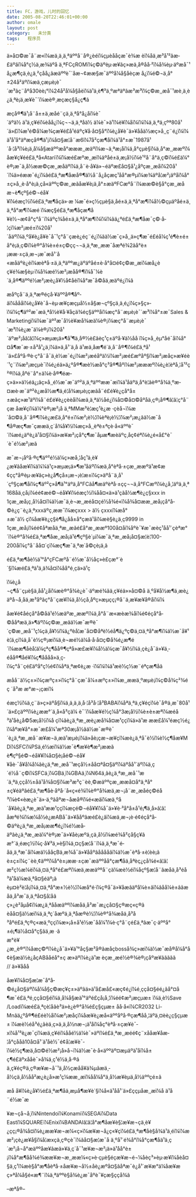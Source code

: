```yaml
---
title: FC，游戏，儿时的回忆
date: 2005-08-20T22:46:01+00:00
author: omale
layout: post
category:   未分类
tags:   程序员
---
```

ä»å¤©æ¯å¨æ«ï¼æä¸ä¸ä¸ªäººå¨å®¿èéï¼çµèååçæ¯è¾æ èï¼åä¸æ³å¹²âæ­£äºâï¼å°ç½ä¸æ¾äºå ä¸ªFCçROMï¼ç©äºèµ·æ¥ãç»æä¸å®åå·²ï¼å¾èµ·äºæå¯¹å¿æ¶çä¸è¿ä¸²çåå¿ãæäººè¯´åæ¬¢ææ§æ¯äººå¼å§åèçæ å¿ï¼é©¬ä¸å°±24å²äºï¼æä¸çæµè¡è¯´æ³ãç¨åºå30èè¡°ï¼24å²å¼å§åèï¼ä¹ä¸è¶³ä¸ºæªäºãæ³æ³ï¼ç©æ¸¸æå¯¹æè¸ä¸è¿ä¸ªè¡ä¸æ¥è¯´ï¼æè®¸æçæç§å¿ç¶ã

æçå®¶ä¹¡å¨å±±ä¸æåé¨çä¸ä¸ªå°å¿åï¼è¯´äºä½ ä¹ä¸ç¥éï¼èåå¿ï¼ç¬¬ä¸ä¸ªå­ä½ ä¼è¯»ä¹ï¼è¥ï¼åï¼ï¼ï¼ä¸ä¸ªä¸çºª80å¹´ä»£ï¼æ¹é©å¼æ¾çæ¥é£å¹éäºç¥å·å¤§å°ï¼è¿å¥è¯ä»¥ååä½æç»å¸¸ç¨é¿ï¼ï¼ä¹å¹å°äºæçå®¶ä¹¡ï¼å¤§æ¦å¨æ6ï¼7å²çæ¶åï¼ä¹å°±æ¯1987å¹´å·¦å³ï¼è¡ä¸å¼å§æäººæå°æææ¸¸æäºï¼æ¬ä¸ªæ¡å­ï¼ä¸å°çµè§ï¼ä¸å°æ¸¸ææºï¼åæ¥ç¥éé£ä¸ªå«Atariï¼ï¼æé£æºæ¸¸æï¼äºåé±ä¸æ¡å½ï¼è¹²å¨å°ä¸ç©ï¼é£ä¼°è®¡æ¯ä¸­å½ææ©çæ¸¸æåäºï¼ä¸å¨è·å¥ä»¬éäºæ­£å¤§å¹¿åºçæ¸¸æåï¼20å¹´ï¼ä»éææ¯é¿ï¼ãé£ä¸ªæ¶åæå®¶ä½å¨å¿åçæç¹åå°æ®µï¼æ¾äºå­¦æ²¡äºåï¼å°±ç»å¸¸è·å°è¡ä¸çå«äººç©æ¸¸æãåæ¥è¡ä¸å°±æäºFCæºå¨ï¼ææ©è§å°çæ¸¸æåæ¬è¶çº§é©¬éå¥¥ï¼é­æç½ï¼é£ä¸ªæ¶åçä»·æ ¼æ¯é»ç½çµè§ä¸åé±ä¸ä¸ªå°æ¶ï¼å½©çµäºåé±ä¸ä¸ªå°æ¶ï¼æé ï¼æç§é£ä¸ªæ¶åçæ¶å¥è½¬æ¢å°ç°å¨ï¼äºç¾åé±ä¸ä¸ªå°æ¶ï¼ï¼ï¼ãä¿ºé£ä¸ªæ¶åæ¯ç©·å­¦çï¼æ²¡æé±ï¼20å¹´åäºï¼ä¸ºå¥è¿å¥è¯å¯¹ç°å¨çæè¿éç¨é¿ï¼ãä½æ¯ç»å¸¸ä»ç¶æ¯é£éå¼ç¹é¶è±é±å°è¡ä¸ç©ï¼è®°å¾è±é±ç©çç¬¬ä¸ä¸ªæ¸¸ææ¯åæªé¾2ãå°è±¡ææ·±çä¸æ¬¡æ¯æå¹´å«æåäºè¿èï¼æèªå·±ä¸ä¸ªäººæ¿äºäºåé±è·å°å¤é¢ç©æ¸¸æï¼æå¿èç¥é¾æ§èµ·ï¼å¾æé½æ²¡æåå®¶ï¼å¯¼è´ä¸å®¶äººé½æ²¡æè¿å¥½å¢åèï¼å°æ¯å­©å­ä¸æäºé¿ï¼ã

æåºçå¨ä¸ä¸ªæ®éçå·¥äººå®¶åº­ãï¼åååï¼è¿å¥è¯å¬èµ·æ¥çæçµå½±å§æ¬çº§çä¸ä¸é¿ï¼ç»§ç»­ï¼ï¼ç¶äº²æ¯æä¸ªå½è¥å·¥åçä¾éç§äººåï¼æç°å¨æµè¡è¯´æ³ï¼å°±æ¯Sales & Marketingï¼ï¼æ¯äº²æ¯å½è¥æå¾æä¼è®¡ï¼æç°å¨æµè¡è¯´æ³ï¼è¿æ¯ä¼è®¡ï¼20å¹´äºæ²¡åâ¦â¦ï¼ç»æµæ¡ä»¶å¹¶ä¸å®½è£ãèç¹ç±äºå·¥ä½åå ï¼ç»å¸¸èµ°åé¯åï¼å°¤å¶æ¯æ·±å³å¹¿ä¸ï¼ä»ä¸å¹´ä¸­å ä¹æä¸åæ¶é´ä¸å¨å®¶ï¼é£ä¸ªå¹´ä»£åºå·®è·ç°å¨å¯ä¸è½æ¯é¿ï¼æ²¡æéåºä½ï¼æ²¡æé£æºåº§ï¼æ²¡æåç»æ¥éè´¹ç¨ï¼æ²¡æçµè¯ï¼é¿éä»ä¿ºå®¶æè½æå°ç³å®¶åºï¼æ²¡æææºï¼è¿è¦èªå¸¦å¹²ç²®ï¼ä¸åºé¨å°±ä¼è·å®¶éæ­ç»ä»»ä½éä¿¡ãç»å¸¸é½æ¯æ¯äº²ä¸ä¸ªäººææ¯æï¼ä¹åäºä¸å°è¦ãè®°å¾ä¸ºæ­¤æè·æ¯äº²è¿æå½æ¶ä¸é¦å¾æµè¡çæ­ãå¨é£é¥è¿çå°å±±æãç»æ¹äºï¼å¨é£é¥è¿çèèåï¼æä¸ä¸ªä½åé¿ï¼å¤©å¤©åºåä¸ç®¡å®¶â¦â¦ç°å¨çæ åæ¥çï¼ä¼°è®¡æ²¡å ä¸ªMMæ³è¦æç¹è¿æ ·çèå¬ï¼æ´å¤©ä¸å¨å®¶ï¼è¿æ£ä¸å°é±ï¼æ²¡è½¦ï¼èªè¡è½¦ï¼æ²¡æ¿ãä½æ¯å¶å®æç¶æ¯çææä¸ç´å¾å¥½ï¼æç»å¸¸èªè±ªçè·å«äººè¯´ï¼æé¿äºè¿ä¹å¤§ï¼ä»æ¥æ²¡çå°ç¶æ¯åµæ¶æèäºç¸åç¢éªï¼è¿é«å£°è¯´è¯é½æ²¡æã

æ¯æ¬¡åºå·®ç¶äº²é½ä¼ç»æå¸¦åç¹ä¸è¥¿æ¥ãåæ¥ï¼ä¼¼ä¹ç»æµæ¡ä»¶æ¹åäºï¼æä¸å°èªå·±çæ¸¸ææºä¹æ¢æ¢çç°å®èµ·æ¥ãç»è¿å¶çå±¡æ¬¡è¦æ±ï¼ç»äºå¨ä¸å¹´çº§çæ¶åï¼ç¶äº²ç»å¶ä¹°äºä¸å°FCãå¶æäºèªå·±çç¬¬ä¸å°FCæºï¼è¿å¸¦äºä¸ä¸ª168åä¸çå¡ï¼éé¢æé©¬éå¥¥ï¼é­æç½ï¼åå¤«ä»ä¹çãå½æ¶è¿ç§xxx in 1çæ¸¸æå¡ç¸å½å¤ï¼ä½æ¯ä¸è¬æ¸¸æéå¤çé½å¾é«ï¼å¾å¤ææ¸¸æå¡çå°å­©è¿ç¨è¿ä¸ªxxxäºç¸ææ¯ï¼æçxxx > ä½ çxxxï¼æå°±æ¯ä½ çï¼åæ¥è¿ç§è¶å¿åå±å°çæä¹åï¼æè§è¿ä¸ç9999 in 1çæ¸¸æå¡ï¼éé¢åªæåä¸ªæ¸¸æãé£å°æ¸¸ææº100å¤åï¼åºè¯¥æ¯æèç¹åå¹´çèªæ°´ï¼è®°å¾é£ä¸ªæ¶åæ¸¸æå¡ä¹è¶çº§è´µï¼æ¯ä¸ªæ¸¸æå¡å¤§æ¦è¦100-200åï¼ç°å¨åå¤´çï¼æç¶æ¯ä¸ªæ´å©çè¡ä¸ã

é£ä¸ªæ¶åè½ä¹°å°çFCæºå¨é½æ¯å½åç»è£çæ°´è´§ï¼æé£ä¸ªä¹ä¸ä¾å¤ï¼åå°é¸çä»ä¹ç
  
ï¼è¿å¬ç¶å¨çµè§ä¸åå¹¿åï¼æè®°å¾è¿è¯·äºæé¾ãä¸ç¥éä»»å¤©å ä¸ºå¥å½æ¶ä¸æè¿äºå¬å¸åä¸æ³åº­ãç°å¨çæ¥ï¼ä¸­å½çå¸åºç»æµçç¡®å¨ä¸æ­¥æ­¥å®åï¼ï¼

åæ¥é¢å­éçå°å­©å­ä¹é½æäºæ¸¸ææºï¼ä¸å°å¨æ«æèæ¾åï¼é¢éçå°å­©å­åªæä¸ä»¶äºï¼ç©æ¸¸æãä½æ¯æ®è¯´ç©æ¸¸æå¯¹ç¼çä¸å¥½ï¼ä¿ºèå¦æ¯å¤©åªè½éå¶ä¿ºç©ä¸¤ä¸ªå°æ¶ï¼ä½æ¯å¥¹è¦ä¸ç­ï¼ä¸å¯è½ç®¡æï¼ä¸è¬æé½ä¼å·å·å¤ç©å¾é¿æ¶é´ï¼ææ¶åèå¦ä¼çªç¶åå®¶çªå»æ£æ¥ï¼å½ä¼çæ¯å¥½ï¼ä¸ç­è¿å¯ä»¥ä¸­éåå®¶åé¥­ï¼ç¶åååå»ä¸ç­ï¼ç°å¨çé£äºå°ç½é¢ï¼åªä¸ªæ¢è¿æ ·ï¼ï¼ï¼ä¹æè½ç½æ¨éªçæ¶åã

æåå¨ä½ç±»ï¼çæºç±»ï¼ç°å¨çæ¯å¼±æºç±»ï¼æ¸¸ææä¸ºæµè¡ï¼ç©å¾ç²¾éç ´å³æ æ°æ¬¡çæï¼

é­æç½ï¼ä¸ç¨ä»ç»äºå§ï¼ä¸ä¸ä¸ä¸å·¦å³å·¦å³BABAï¼åªä¸ªä¸ç¥éçï¼è¯å®ä¸æ¯80å¹´ä»£çäººï¼è¿ææ°´ä¸å«å³çä¼ è¯´ï¼åæ¥é½ç¼å°3æ¡å½ï¼è±è±æªï¼æéå³ä¹åè¿å©5æ¡å½ï¼å çï¼ãè¿ä¸ªæ¸¸æè¿æå¾å¤æ¹ççï¼ä»ä¹æ ææ£å¼¹é­æç½é¿ï¼åºæ¥å°±æ¯æ£å¼¹æª30æ¡å½ãä½æ¯æ®è¯´è¿ä¸ªæ¸¸æå¨æ¥æ¬ä¸æä¹æµè¡ï¼ä»åè¡çæ¬æ¥çï¼æè¿ä¸ªå¯è½ï¼è½ç¶åæ¥MDï¼SFCï¼PSä¸é½æï¼ä½æ¯è¶æ¥è¶æ²¡ææã  
è¶çº§é©¬éå¥¥ï¼å¤§è¡å­é©¬éå¥¥åè·¯å¥å¼å¼ãè¿ä¸ªæ¸¸æå¯¹æçå½±åå¤ªå¤§äºï¼äºåå¹´äºï¼ä¸ç´é½å¨ç©ï¼SFCä¸ï¼GBä¸ï¼GBAä¸ï¼N64ä¸ãè¿ä¸ªæ¸¸æå¯¹æ´ä¸ªä¸ççå½±åä¹å¾å¤§ï¼æ³æ³ç¨èè¸©æäººçæ¸¸ææå¤å°ä¸ªå°±ç¥éäºãé£ä¸ªæ¶åè·åºå·´å«ç«é¾ï¼è®°å¾æä¸æ¬¡å¨æ¸¸æåéç©éå³ï¼è¢«èæ¿è¯ä»·ä¸ºâåºæ¬åæå®ï¼é«æâï¼æä¸ºå´å¥ãè¿ä¸ªæ¸¸æä¹ææ¹ççï¼æçé©¬éå¥¥ï¼å¯ä»¥è·³å°å±å¹é¡¶ä¸å»â¦â¦  
åæªé¾ï¼æ¼å½è¿æABå¯ä»¥ååºâæé£è¿âï¼æä¸æ¬¡è·é¢éçå°å­©äºè¿ä¸ªæ¸¸æå¡ææ¶é¿ï¼é½æå­äºãè¿ä¸ªæ¸¸æä¼°è®¡æ¯ä»¥åè¡æºä¸çä¸å½ï¼æé¾å²çå§ç¥ã  
æ°´ä¸é­æç½ï¼ç·å¥³ä¸»è§ï¼ä¸¤ç§æ­¦å¨ï¼ä¸ä¸ªæ¯é­å­ä¸ä¸ªæ¯åï¼æä½ååçBä¸æ¾å¯ä»¥ååºâåå­ååâï¼ä½æ¯èªå·±è¦èè¡ã  
è±ç±ï¼ç¨èè¸¢äººï¼å°è±¡ææ·±çæ¯æäººåå°çæ¶åä¸åªèç¿çå¾é«â¦â¦  
æ²ç½æ¼èï¼ä¸¤ä¸ªå°é£æºï¼æä¸ææäººå¨ç­ä¼æè½éï¼åçº§æ­¦å¨ãæåä¸å³éå³ä¹åä¼æä¸ªå¤§éäº¡ã  
èµ¤è²è¦å¡ï¼ä¸¤ä¸ªå°æ±½è½¦ï¼æå°é·ï¼ç®å¯ä»¥åæâäºå¼è±âï¼âåå¼è±âãæåä¸å³æ¯ä¸ä¸ªå¤§å¦åã  
ç»¿è²åµå¢ï¼æ¿ä¸ªåå­æäººï¼æåä¸å³æ¯æ¿çå¤§ç®æç«ç®­ã  
èåå¤§ä½æï¼ä¸ä¸ªç´åæºä¸ä¸ªåæ®è½¦ï¼è®°å¾æåä¸å³å³åºé£ä¸ªç®ç«æä¸ºççï¼æ»¡å±å¹é½æ¯å­å¼¹ï¼è·ç°å¨çé£ä¸ªâæ¯ç·äººå°±é¡¶ä½å¤å°ç§âä¸æ ·ã  
æ°è¥¿æ¸¸è®°ï¼å­æç©ºï¼è¿å¯ä»¥ä¹°åç§æ³å®ãæåçbosså¾ç»æï¼ä½æ¯æå®å¼å°å¢è§æä½è¿åçABååéå°±ç æ­»äºï¼è¿ä¹æ èçæ¸¸æé½è®¾è®¡çåºæ¥ããããã  
// ä»¥ååå 

åæ¥ï¼å¤§æ¦æ¯å°å­©é¿å¤§äºï¼å¼å§ç©æç¥ç±»äºãä»ä¹å£æå£«æç¢é¿ï¼é¸ççå¤§éé¿ãå°¤å¶æ¯é£ä¸ªé¸ççå¤§éï¼ä¸å¼å§æä¹°äºé£çå¡å¸¦ï¼éé¢æ²¡æçµæ± ï¼ä¸è½Save /Loadï¼æé£ä¸ªçè¦åãè³ä»è¿è®°å¾é£ç§çµæ± åå·å«ï¼CR2032 Li-Mnãä¿ºå®¶é£éè½åï¼æ²¡æåçï¼åæ¥è¿æå«äººåºå·®çæ¶åå¸¦äºä¸¤èè¿ç§çµæ± ï¼æè½éå³é¿ãèä¸ç»ä¸ä¸­å½næ¬¡ä¹åï¼åç°èªå·±çæ¥è¯­xï¼å¹³è¿æ¯çï¼æä¸ç¥éï¼ååé½ä¼è¯»äºï¼é£ä¸ªæ¸¸æéé¢ç¨xååæ¥åæ­¦å°çåå­ã10å¤å¹´ä¹åè½¯é¢å­¦æ¥è¯­ï¼è½ç¶æä¸å¤©é½æ²¡å»å¬ï¼ä½æ¯è·å«äººäº¤æµäºä¹åï¼å±ç¶é£äºxååè¯»å¾ä¸ç¹é½ä¸å·®ã  
ä¸ç¥éç®ä¸ç®æ¥æ¬å¯¹ä¸­å½çæåå¥ä¾µãæä¸­å½çä¸å½åå²æ¿è¿å»æ¹ç¼ææ¸¸æï¼åå¼å°ä¸­å½æ¥èµä¸­å½äººçé±ã

æå å¥ï¼è¿å¥½é£ä¸ªæ¶åä¸æµå¶æ¥è´§ï¼å«ä¹åå¹´ä»£ççµå­æ¸¸æï¼å ä¹å¨é½æ¯æ
  
¥æ¬çå¬å¸ï¼Nintendoï¼Konamiï¼SEGAï¼Data Eastï¼SQUAREï¼Enixï¼BANDAIâ¦â¦å°æ¶åæ¥è§¦æ¥æ¬çä¸è¥¿çç¡®å¾å¤ï¼è¿ææ¥æ¬æ¼«ç»ï¼æ¥æ¬å¿ç«¥çï¼é£ä¸ªæ¶åè§å¾ä¹ä¸éï¼ï¼ææ²¡çè¿æ¥å§ï¼å¦æxçä¸ç®çè¯ï¼ãå¤§æ¦æ¯å ä¸ºå¹´é¾å°ï¼å°çæ¶åä¹ä¸ç´æ²¡å¬å°æäººåæ¥ãæä»¥ä¸ç´å¯¹æ¥æ¬æ²¡ä»ä¹åå°è±¡ï¼å°æ¶åå¾é¾ææ¥æ¬æ¸¸ææ¼«ç»è·çµè§éçæ¥æ¬é¬¼å­èç³»èµ·æ¥ï¼åèå¤§ä¸ç¹ï¼æè§å°æ¶åèªå·±åæ¥æ¬å½±åè¿æºå¤§ãåªæ¯è¿å¹´æ¥æ°ä¼åæ¥æç»ªå¼å§é«æ¶¨ï¼ä¸ªäººè§å¾è¿æ¯åºè¯¥çæ§ççå¾ã

&#8211;æªå®&#8211;